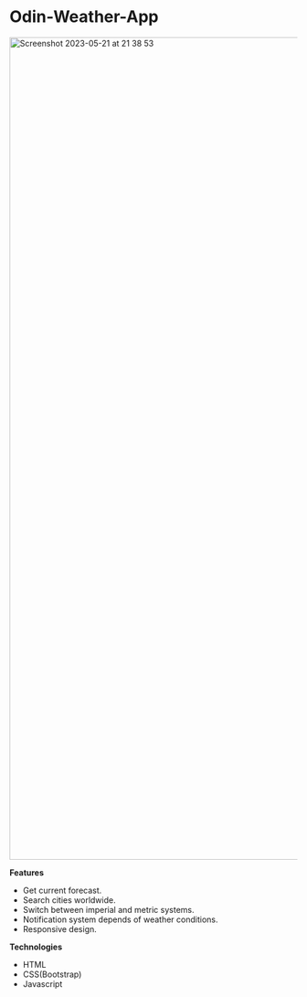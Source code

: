 # Odin-Weather-App
<img width="1440" alt="Screenshot 2023-05-21 at 21 38 53" src="https://github.com/zulkufdemirhan/Odin-Weather-App/assets/95721351/e629e7c5-9d80-419c-803a-62e4b37a13c9">  

**Features** 
   - Get current forecast. 
   - Search cities worldwide.  
   - Switch between imperial and metric systems.  
   - Notification system depends of weather conditions.  
   - Responsive design.
 
**Technologies**
   -  HTML  
   -  CSS(Bootstrap)  
   -  Javascript  

